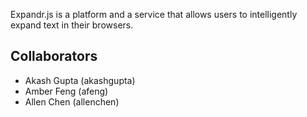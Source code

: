 Expandr.js is a platform and a service that allows users to intelligently expand text in their browsers.

## Collaborators
* Akash Gupta (akashgupta)
* Amber Feng (afeng)
* Allen Chen (allenchen)

